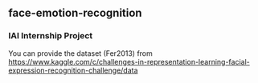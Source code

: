 ## face-emotion-recognition
### IAI Internship Project
You can provide the dataset (Fer2013) from https://www.kaggle.com/c/challenges-in-representation-learning-facial-expression-recognition-challenge/data



